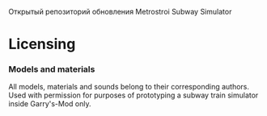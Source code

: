 Открытый репозиторий обновления Metrostroi Subway Simulator

Licensing
================================================================================
### Models and materials
All models, materials and sounds belong to their corresponding authors. Used with
permission for purposes of prototyping a subway train simulator inside Garry's-Mod only.
